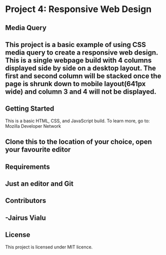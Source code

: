 # Project 4: Responsive Web Design

## Media Query
This project is a basic example of using CSS media query to create a responsive web design. This is a single webpage build with 4 columns displayed side by side on a desktop layout. The first and second column will be stacked once the page is shrunk down to mobile layout(641px wide) and column 3 and 4 will not be displayed.
--
## Getting Started
This is a basic HTML, CSS, and JavaScript build. To learn more, go to: Mozilla Developer Network

Clone this to the location of your choice, open your favourite editor
--
## Requirements
Just an editor and Git
--
## Contributors
-Jairus Vialu
--
## License
This project is licensed under MIT licence.

